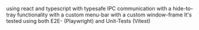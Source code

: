 using react and typescript
with typesafe IPC communication
with a hide-to-tray functionality
with a custom menu-bar
with a custom window-frame
It's tested using both E2E- (Playwright) and Unit-Tests (Vitest)